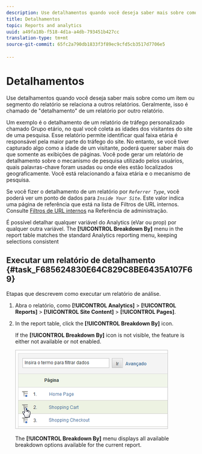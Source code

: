 ```yaml
---
description: Use detalhamentos quando você deseja saber mais sobre como um item ou segmento do relatório se relaciona a outros relatórios. Geralmente, isso é chamado de "detalhamento" de um relatório por outro relatório.
title: Detalhamentos
topic: Reports and analytics
uuid: a49fa18b-f518-4d1a-a4db-793451b427cc
translation-type: tm+mt
source-git-commit: 65fc2a790db1833f3f89ec9cfd5cb3517d7706e5

---
```



# Detalhamentos

Use detalhamentos quando você deseja saber mais sobre como um item ou segmento do relatório se relaciona a outros relatórios. Geralmente, isso é chamado de &quot;detalhamento&quot; de um relatório por outro relatório.

Um exemplo é o detalhamento de um relatório de tráfego personalizado chamado Grupo etário, no qual você coleta as idades dos visitantes do site de uma pesquisa. Esse relatório permite identificar qual faixa etária é responsável pela maior parte do tráfego do site. No entanto, se você tiver capturado algo como a idade de um visitante, poderá querer saber mais do que somente as exibições de páginas. Você pode gerar um relatório de detalhamento sobre o mecanismo de pesquisa utilizado pelos usuários, quais palavras-chave foram usadas ou onde eles estão localizados geograficamente. Você está relacionando a faixa etária e o mecanismo de pesquisa.

Se você fizer o detalhamento de um relatório por *`Referrer Type`*, você poderá ver um ponto de dados para *`Inside Your Site`*. Este valor indica uma página de referência que está na lista de Filtros de URL internos. Consulte [Filtros de URL internos](/help/admin/admin/internal-url-filter-admin.md) na Referência de administração.

É possível detalhar qualquer variável do Analytics (eVar ou prop) por qualquer outra variável. The **[!UICONTROL Breakdown By]** menu in the report table matches the standard Analytics reporting menu, keeping selections consistent

## Executar um relatório de detalhamento {#task_F685624830E64C829C8BE6435A107F69}

Etapas que descrevem como executar um relatório de análise.

<!-- 

t_reports_breakdown.xml

 -->

1. Abra o relatório, como **[!UICONTROL Analytics]** > **[!UICONTROL Reports]** > **[!UICONTROL Site Content]** > **[!UICONTROL Pages]**.
1. In the report table, click the **[!UICONTROL Breakdown By]** icon.

   If the **[!UICONTROL Breakdown By]** icon is not visible, the feature is either not available or not enabled.

   ![](assets/breakdown.png)

   The **[!UICONTROL Breakdown By]** menu displays all available breakdown options available for the current report.
